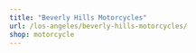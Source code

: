 ```yaml
---
title: "Beverly Hills Motorcycles"
url: /los-angeles/beverly-hills-motorcycles/
shop: motorcycle
---
```


